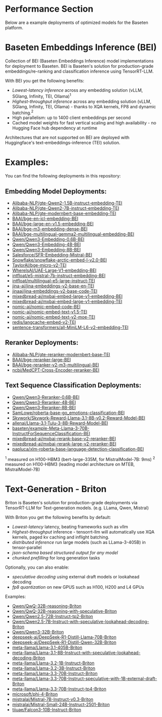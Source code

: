 
# Performance Section
Below are a example deployments of optimized models for the Baseten platform.

# Baseten Embeddings Inference (BEI)

Collection of BEI (Baseten Embeddings Inference) model implementations for deployment to Baseten. BEI is Baseten's solution for production-grade embeddings/re-ranking and classification inference using TensorRT-LLM.

With BEI you get the following benefits:
- *Lowest-latency inference* across any embedding solution (vLLM, SGlang, Infinity, TEI, Ollama)<sup>1</sup>
- *Highest-throughput inference* across any embedding solution (vLLM, SGlang, Infinity, TEI, Ollama) - thanks to XQA kernels, FP8 and dynamic batching.<sup>2</sup>
- High parallelism: up to 1400 client embeddings per second
- Cached model weights for fast vertical scaling and high availability - no Hugging Face hub dependency at runtime

Architectures that are not supported on BEI are deployed with Huggingface's text-embeddings-inference (TEI) solution.

# Examples:
You can find the following deployments in this repository:

## Embedding Model Deployments:
 - [Alibaba-NLP/gte-Qwen2-1.5B-instruct-embedding-TEI](https://github.com/basetenlabs/truss-examples/tree/main/11-embeddings-reranker-classification-tensorrt/TEI-alibaba-nlp-gte-qwen2-1.5b-instruct-embedding)
 - [Alibaba-NLP/gte-Qwen2-7B-instruct-embedding-TEI](https://github.com/basetenlabs/truss-examples/tree/main/11-embeddings-reranker-classification-tensorrt/TEI-alibaba-nlp-gte-qwen2-7b-instruct-embedding)
 - [Alibaba-NLP/gte-modernbert-base-embedding-TEI](https://github.com/basetenlabs/truss-examples/tree/main/11-embeddings-reranker-classification-tensorrt/TEI-alibaba-nlp-gte-modernbert-base-embedding)
 - [BAAI/bge-en-icl-embedding-BEI](https://github.com/basetenlabs/truss-examples/tree/main/11-embeddings-reranker-classification-tensorrt/BEI-baai-bge-en-icl-embedding-fp8)
 - [BAAI/bge-large-en-v1.5-embedding-BEI](https://github.com/basetenlabs/truss-examples/tree/main/11-embeddings-reranker-classification-tensorrt/BEI-baai-bge-large-en-v1.5-embedding)
 - [BAAI/bge-m3-embedding-dense-BEI](https://github.com/basetenlabs/truss-examples/tree/main/11-embeddings-reranker-classification-tensorrt/BEI-baai-bge-m3-embedding-dense)
 - [BAAI/bge-multilingual-gemma2-multilingual-embedding-BEI](https://github.com/basetenlabs/truss-examples/tree/main/11-embeddings-reranker-classification-tensorrt/BEI-baai-bge-multilingual-gemma2-multilingual-embedding)
 - [Qwen/Qwen3-Embedding-0.6B-BEI](https://github.com/basetenlabs/truss-examples/tree/main/11-embeddings-reranker-classification-tensorrt/BEI-qwen-qwen3-embedding-0.6b-fp8)
 - [Qwen/Qwen3-Embedding-4B-BEI](https://github.com/basetenlabs/truss-examples/tree/main/11-embeddings-reranker-classification-tensorrt/BEI-qwen-qwen3-embedding-4b-fp8)
 - [Qwen/Qwen3-Embedding-8B-BEI](https://github.com/basetenlabs/truss-examples/tree/main/11-embeddings-reranker-classification-tensorrt/BEI-qwen-qwen3-embedding-8b-fp8)
 - [Salesforce/SFR-Embedding-Mistral-BEI](https://github.com/basetenlabs/truss-examples/tree/main/11-embeddings-reranker-classification-tensorrt/BEI-salesforce-sfr-embedding-mistral-fp8)
 - [Snowflake/snowflake-arctic-embed-l-v2.0-BEI](https://github.com/basetenlabs/truss-examples/tree/main/11-embeddings-reranker-classification-tensorrt/BEI-snowflake-snowflake-arctic-embed-l-v2.0)
 - [TaylorAI/bge-micro-v2-TEI](https://github.com/basetenlabs/truss-examples/tree/main/11-embeddings-reranker-classification-tensorrt/TEI-taylorai-bge-micro-v2)
 - [WhereIsAI/UAE-Large-V1-embedding-BEI](https://github.com/basetenlabs/truss-examples/tree/main/11-embeddings-reranker-classification-tensorrt/BEI-whereisai-uae-large-v1-embedding)
 - [intfloat/e5-mistral-7b-instruct-embedding-BEI](https://github.com/basetenlabs/truss-examples/tree/main/11-embeddings-reranker-classification-tensorrt/BEI-intfloat-e5-mistral-7b-instruct-embedding-fp8)
 - [intfloat/multilingual-e5-large-instruct-TEI](https://github.com/basetenlabs/truss-examples/tree/main/11-embeddings-reranker-classification-tensorrt/TEI-intfloat-multilingual-e5-large-instruct)
 - [jina-ai/jina-embeddings-v2-base-en-TEI](https://github.com/basetenlabs/truss-examples/tree/main/11-embeddings-reranker-classification-tensorrt/TEI-jina-ai-jina-embeddings-v2-base-en)
 - [jinaai/jina-embeddings-v2-base-code-TEI](https://github.com/basetenlabs/truss-examples/tree/main/11-embeddings-reranker-classification-tensorrt/TEI-jinaai-jina-embeddings-v2-base-code)
 - [mixedbread-ai/mxbai-embed-large-v1-embedding-BEI](https://github.com/basetenlabs/truss-examples/tree/main/11-embeddings-reranker-classification-tensorrt/BEI-mixedbread-ai-mxbai-embed-large-v1-embedding)
 - [mixedbread-ai/mxbai-embed-large-v1-embedding-TEI](https://github.com/basetenlabs/truss-examples/tree/main/11-embeddings-reranker-classification-tensorrt/TEI-mixedbread-ai-mxbai-embed-large-v1-embedding)
 - [nomic-ai/nomic-embed-code-BEI](https://github.com/basetenlabs/truss-examples/tree/main/11-embeddings-reranker-classification-tensorrt/BEI-nomic-ai-nomic-embed-code-fp8)
 - [nomic-ai/nomic-embed-text-v1.5-TEI](https://github.com/basetenlabs/truss-examples/tree/main/11-embeddings-reranker-classification-tensorrt/TEI-nomic-ai-nomic-embed-text-v1.5)
 - [nomic-ai/nomic-embed-text-v2-moe-TEI](https://github.com/basetenlabs/truss-examples/tree/main/11-embeddings-reranker-classification-tensorrt/TEI-nomic-ai-nomic-embed-text-v2-moe)
 - [redis/langcache-embed-v2-TEI](https://github.com/basetenlabs/truss-examples/tree/main/11-embeddings-reranker-classification-tensorrt/TEI-redis-langcache-embed-v2)
 - [sentence-transformers/all-MiniLM-L6-v2-embedding-TEI](https://github.com/basetenlabs/truss-examples/tree/main/11-embeddings-reranker-classification-tensorrt/TEI-sentence-transformers-all-minilm-l6-v2-embedding)

## Reranker Deployments:
 - [Alibaba-NLP/gte-reranker-modernbert-base-TEI](https://github.com/basetenlabs/truss-examples/tree/main/11-embeddings-reranker-classification-tensorrt/TEI-alibaba-nlp-gte-reranker-modernbert-base)
 - [BAAI/bge-reranker-large-BEI](https://github.com/basetenlabs/truss-examples/tree/main/11-embeddings-reranker-classification-tensorrt/BEI-baai-bge-reranker-large)
 - [BAAI/bge-reranker-v2-m3-multilingual-BEI](https://github.com/basetenlabs/truss-examples/tree/main/11-embeddings-reranker-classification-tensorrt/BEI-baai-bge-reranker-v2-m3-multilingual)
 - [ncbi/MedCPT-Cross-Encoder-reranker-BEI](https://github.com/basetenlabs/truss-examples/tree/main/11-embeddings-reranker-classification-tensorrt/BEI-ncbi-medcpt-cross-encoder-reranker)

## Text Sequence Classification Deployments:
 - [Qwen/Qwen3-Reranker-0.6B-BEI](https://github.com/basetenlabs/truss-examples/tree/main/11-embeddings-reranker-classification-tensorrt/BEI-qwen-qwen3-reranker-0.6b-fp8)
 - [Qwen/Qwen3-Reranker-4B-BEI](https://github.com/basetenlabs/truss-examples/tree/main/11-embeddings-reranker-classification-tensorrt/BEI-qwen-qwen3-reranker-4b-fp8)
 - [Qwen/Qwen3-Reranker-8B-BEI](https://github.com/basetenlabs/truss-examples/tree/main/11-embeddings-reranker-classification-tensorrt/BEI-qwen-qwen3-reranker-8b-fp8)
 - [SamLowe/roberta-base-go_emotions-classification-BEI](https://github.com/basetenlabs/truss-examples/tree/main/11-embeddings-reranker-classification-tensorrt/BEI-samlowe-roberta-base-go_emotions-classification)
 - [Skywork/Skywork-Reward-Llama-3.1-8B-v0.2-Reward-Model-BEI](https://github.com/basetenlabs/truss-examples/tree/main/11-embeddings-reranker-classification-tensorrt/BEI-skywork-skywork-reward-llama-3.1-8b-v0.2-reward-model-fp8)
 - [allenai/Llama-3.1-Tulu-3-8B-Reward-Model-BEI](https://github.com/basetenlabs/truss-examples/tree/main/11-embeddings-reranker-classification-tensorrt/BEI-allenai-llama-3.1-tulu-3-8b-reward-model-fp8)
 - [baseten/example-Meta-Llama-3-70B-InstructForSequenceClassification-BEI](https://github.com/basetenlabs/truss-examples/tree/main/11-embeddings-reranker-classification-tensorrt/BEI-baseten-example-meta-llama-3-70b-instructforsequenceclassification-fp8)
 - [mixedbread-ai/mxbai-rerank-base-v2-reranker-BEI](https://github.com/basetenlabs/truss-examples/tree/main/11-embeddings-reranker-classification-tensorrt/BEI-mixedbread-ai-mxbai-rerank-base-v2-reranker-fp8)
 - [mixedbread-ai/mxbai-rerank-large-v2-reranker-BEI](https://github.com/basetenlabs/truss-examples/tree/main/11-embeddings-reranker-classification-tensorrt/BEI-mixedbread-ai-mxbai-rerank-large-v2-reranker-fp8)
 - [papluca/xlm-roberta-base-language-detection-classification-BEI](https://github.com/basetenlabs/truss-examples/tree/main/11-embeddings-reranker-classification-tensorrt/BEI-papluca-xlm-roberta-base-language-detection-classification)

<sup>1</sup> measured on H100-HBM3 (bert-large-335M, for MistralModel-7B: 9ms)
<sup>2</sup> measured on H100-HBM3 (leading model architecture on MTEB, MistralModel-7B)

# Text-Generation - Briton
Briton is Baseten's solution for production-grade deployments via TensorRT-LLM for Text-generation models. (e.g. LLama, Qwen, Mistral)

With Briton you get the following benefits by default:
- *Lowest-latency* latency, beating frameworks such as vllm
- *Highest-throughput* inference - tensorrt-llm will automatically use XQA kernels, paged kv caching and inflight batching.
- *distributed inference* run large models (such as LLama-3-405B) in tensor-parallel
- *json-schema based structured output for any model*
- *chunked prefilling* for long generation tasks

Optionally, you can also enable:
- *speculative decoding* using external draft models or lookahead decoding
- *fp8 quantization* on new GPUS such as H100, H200 and L4 GPUs

Examples:
 - [Qwen/QwQ-32B-reasoning-Briton](https://github.com/basetenlabs/truss-examples/tree/main/11-embeddings-reranker-classification-tensorrt/Briton-qwen-qwq-32b-reasoning-fp8)
 - [Qwen/QwQ-32B-reasoning-with-speculative-Briton](https://github.com/basetenlabs/truss-examples/tree/main/11-embeddings-reranker-classification-tensorrt/Briton-qwen-qwq-32b-reasoning-with-speculative-fp8)
 - [Qwen/Qwen2.5-72B-Instruct-tp2-Briton](https://github.com/basetenlabs/truss-examples/tree/main/11-embeddings-reranker-classification-tensorrt/Briton-qwen-qwen2.5-72b-instruct-tp2-fp8)
 - [Qwen/Qwen2.5-7B-Instruct-with-speculative-lookahead-decoding-Briton](https://github.com/basetenlabs/truss-examples/tree/main/11-embeddings-reranker-classification-tensorrt/Briton-qwen-qwen2.5-7b-instruct-with-speculative-lookahead-decoding-fp8)
 - [Qwen/Qwen3-32B-Briton](https://github.com/basetenlabs/truss-examples/tree/main/11-embeddings-reranker-classification-tensorrt/Briton-qwen-qwen3-32b-fp8)
 - [deepseek-ai/DeepSeek-R1-Distill-Llama-70B-Briton](https://github.com/basetenlabs/truss-examples/tree/main/11-embeddings-reranker-classification-tensorrt/Briton-deepseek-ai-deepseek-r1-distill-llama-70b-fp8)
 - [deepseek-ai/DeepSeek-R1-Distill-Qwen-32B-Briton](https://github.com/basetenlabs/truss-examples/tree/main/11-embeddings-reranker-classification-tensorrt/Briton-deepseek-ai-deepseek-r1-distill-qwen-32b-fp8)
 - [meta-llama/Llama-3.1-405B-Briton](https://github.com/basetenlabs/truss-examples/tree/main/11-embeddings-reranker-classification-tensorrt/Briton-meta-llama-llama-3.1-405b-fp8)
 - [meta-llama/Llama-3.1-8B-Instruct-with-speculative-lookahead-decoding-Briton](https://github.com/basetenlabs/truss-examples/tree/main/11-embeddings-reranker-classification-tensorrt/Briton-meta-llama-llama-3.1-8b-instruct-with-speculative-lookahead-decoding-fp8)
 - [meta-llama/Llama-3.2-1B-Instruct-Briton](https://github.com/basetenlabs/truss-examples/tree/main/11-embeddings-reranker-classification-tensorrt/Briton-meta-llama-llama-3.2-1b-instruct-fp8)
 - [meta-llama/Llama-3.2-3B-Instruct-Briton](https://github.com/basetenlabs/truss-examples/tree/main/11-embeddings-reranker-classification-tensorrt/Briton-meta-llama-llama-3.2-3b-instruct)
 - [meta-llama/Llama-3.3-70B-Instruct-Briton](https://github.com/basetenlabs/truss-examples/tree/main/11-embeddings-reranker-classification-tensorrt/Briton-meta-llama-llama-3.3-70b-instruct-fp8)
 - [meta-llama/Llama-3.3-70B-Instruct-speculative-with-1B-external-draft-Briton](https://github.com/basetenlabs/truss-examples/tree/main/11-embeddings-reranker-classification-tensorrt/Briton-meta-llama-llama-3.3-70b-instruct-speculative-with-1b-external-draft-fp8)
 - [meta-llama/Llama-3.3-70B-Instruct-tp4-Briton](https://github.com/basetenlabs/truss-examples/tree/main/11-embeddings-reranker-classification-tensorrt/Briton-meta-llama-llama-3.3-70b-instruct-tp4-fp8)
 - [microsoft/phi-4-Briton](https://github.com/basetenlabs/truss-examples/tree/main/11-embeddings-reranker-classification-tensorrt/Briton-microsoft-phi-4-fp8)
 - [mistralai/Mistral-7B-Instruct-v0.3-Briton](https://github.com/basetenlabs/truss-examples/tree/main/11-embeddings-reranker-classification-tensorrt/Briton-mistralai-mistral-7b-instruct-v0.3)
 - [mistralai/Mistral-Small-24B-Instruct-2501-Briton](https://github.com/basetenlabs/truss-examples/tree/main/11-embeddings-reranker-classification-tensorrt/Briton-mistralai-mistral-small-24b-instruct-2501-fp8)
 - [tiiuae/Falcon3-10B-Instruct-Briton](https://github.com/basetenlabs/truss-examples/tree/main/11-embeddings-reranker-classification-tensorrt/Briton-tiiuae-falcon3-10b-instruct-fp8)

